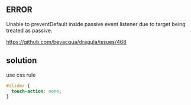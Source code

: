 
## ERROR

Unable to preventDefault inside passive event listener due to target being treated as passive.

https://github.com/bevacqua/dragula/issues/468

## solution

use css rule

```css
#slider {
  touch-action: none;
}
```
